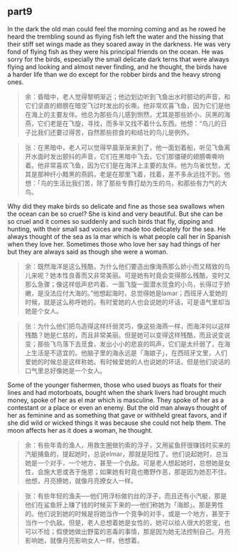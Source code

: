 ## part9

In the dark the old man could feel the morning coming and as he rowed he heard the trembling sound as flying fish left the water and the hissing that their stiff set wings made as they soared away in the darkness. He was very fond of flying fish as they were his principal friends on the ocean. He was sorry for the birds, especially the small delicate dark terns that were always flying and looking and almost never finding, and he thought, the birds have a harder life than we do except for the robber birds and the heavy strong ones.
> 余：昏暗中，老人觉得黎明渐近；他边划边听到飞鱼出水时颤动的声音，和它们坚直的翅膀在暗空飞过时发出的长嘶。他非常欢喜飞鱼，因为它们是他在海上的主要友伴。他总为那些鸟儿感到恻然，尤其是那些娇小、灰黑的海燕，它们老是在飞旋，寻找，而多半又找不着什么东西。他想：“鸟儿的日子比我们还要过得苦，自然那些掠食的和结壮的鸟儿是例外。

> 张：在黑暗中，老人可以觉得早晨渐渐来到了，他一面划着船，听见飞鱼离开水面时发出颤抖的声音，它们在黑暗中飞去，它们那僵硬的翅膀嘶嘶响着。他非常喜欢飞鱼，因为它们是在海洋上主要的友伴。他为鸟雀忧愁，尤其是那种纤小黯黑的燕鸥，老是在那里飞着，找着，差不多永远找不到。他想：「鸟的生活比我们苦，除了那些专靠打劫为生的鸟，和那些有力气的大鸟。

Why did they make birds so delicate and fine as those sea swallows when the ocean can be so cruel? She is kind and very beautiful. But she can be so cruel and it comes so suddenly and such birds that fly, dipping and hunting, with their small sad voices are made too delicately for the sea. He always thought of the sea as la mar which is what people call her in Spanish when they love her. Sometimes those who love her say had things of her but they are always said as though she were a woman. 
> 余：既然海洋是这么残酷，为什么他们要造出像海燕那么娇小而又精致的鸟儿来呢？她本性良善而又非常美丽。可是她有时竟会变得那么残酷，变时又那么急骤；像这样低声悲吟着、一面飞旋一面潜水觅食的小鸟，长得过于娇嫩，是没法应付大海的。”他想起海时，总觉得她是lamar；西班牙人爱她的时候，就是这么称呼她的。有时爱她的人也会说她的坏话，可是语气里却当她是个女人。

> 张：为什么他们把鸟造得这样纤弱灵巧，像这些海燕一样，而海洋何以这样残酷？她是仁慈的，而且非常美丽。但是她可以变得这样残酷，而且说变说变；那些飞鸟落下去觅食，发出小小的悲哀的鸣声，它们是太纤弱了，在海上生活是不适宜的。他脑子里的海永远是「海娘子」，在西班牙文里，人们爱她的时候总是这样称她。有时候爱她的人也说她的坏话，但是他们说话的口气里总好像她是一个女人。

Some of the younger fishermen, those who used buoys as floats for their lines and had motorboats, bought when the shark livers had brought much money, spoke of her as el mar which is masculine. They spoke of her as a contestant or a place or even an enemy. But the old man always thought of her as feminine and as something that gave or withheld great favors, and if she did wild or wicked things it was because she could not help them. The moon affects her as it does a woman, he thought. 
> 余：有些年青的渔人，用救生圈做钓索的浮子，又用鲨鱼肝很赚钱时买来的汽艇捕鱼的，提起她时，总说elmar，那就是阳性了。他们说起她时，总当她是一个对手，一个地方，甚至一个仇敌。可是老人想起她时，总想她是女性，会施大恩或吝于施恩；如果她有时竟也撒野作恶，那是因为她忍不住。他想，月亮撩她，就像月亮撩女人一样。

> 张：有些年轻的渔夫──他们用浮标做钓丝的浮子，而且还有小汽艇，那是他们在鲨鱼肝上赚了钱的时候买下来的──他们称她为「海郎」。那是男性的。他们说到她的时候是将她当作一个竞争的对手，或是一个地方，甚至于当作一个仇敌。但是，老人总想着她是女性的，她可以给人很大的恩宠，也可以不给；假使她做出野蛮的恶毒的事情，那是因为她无法控制自己。月亮影响她，就像月亮影响女人一样，他想着。

